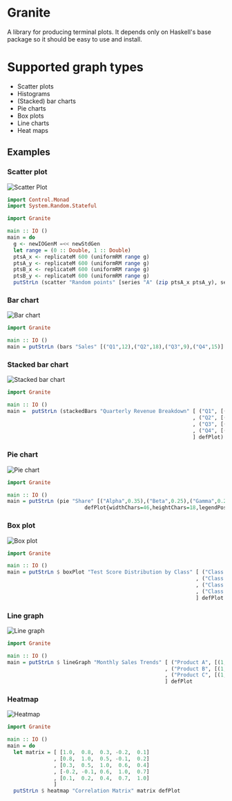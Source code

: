 # Granite
A library for producing terminal plots. It depends only on Haskell's base package so it should be easy to use and install.

# Supported graph types

* Scatter plots
* Histograms
* (Stacked) bar charts
* Pie charts
* Box plots
* Line charts
* Heat maps


## Examples

### Scatter plot
![Scatter Plot](https://github.com/mchav/granite/blob/main/static/scatter_plot.png)

```haskell
import Control.Monad
import System.Random.Stateful

import Granite

main :: IO ()
main = do
  g <- newIOGenM =<< newStdGen
  let range = (0 :: Double, 1 :: Double)
  ptsA_x <- replicateM 600 (uniformRM range g)
  ptsA_y <- replicateM 600 (uniformRM range g)
  ptsB_x <- replicateM 600 (uniformRM range g)
  ptsB_y <- replicateM 600 (uniformRM range g)
  putStrLn (scatter "Random points" [series "A" (zip ptsA_x ptsA_y), series "B" (zip ptsB_x ptsB_y)] defPlot{widthChars=68,heightChars=22})
```

### Bar chart
![Bar chart](https://github.com/mchav/granite/blob/main/static/bar_chart.png)

```haskell
import Granite

main :: IO ()
main = putStrLn (bars "Sales" [("Q1",12),("Q2",18),("Q3",9),("Q4",15)] defPlot)
```

### Stacked bar chart
![Stacked bar chart](https://github.com/mchav/granite/blob/main/static/stacked_bar.png)

```haskell
import Granite

main :: IO ()
main =  putStrLn (stackedBars "Quarterly Revenue Breakdown" [ ("Q1", [("Hardware", 120), ("Software", 200), ("Services", 80)])
                                                            , ("Q2", [("Hardware", 135), ("Software", 220), ("Services", 95)])
                                                            , ("Q3", [("Hardware", 110), ("Software", 240), ("Services", 110)])
                                                            , ("Q4", [("Hardware", 145), ("Software", 260), ("Services", 125)])
                                                            ] defPlot)
```

### Pie chart
![Pie chart](https://github.com/mchav/granite/blob/main/static/pie_chart.png)

```haskell
import Granite

main :: IO ()
main = putStrLn (pie "Share" [("Alpha",0.35),("Beta",0.25),("Gamma",0.20),("Delta",0.20)]
                         defPlot{widthChars=46,heightChars=18,legendPos=LegendRight})
```

### Box plot
![Box plot](https://github.com/mchav/granite/blob/main/static/box_plot.png)

```haskell
import Granite

main :: IO ()
main = putStrLn $ boxPlot "Test Score Distribution by Class" [ ("Class A", [78, 82, 85, 88, 90, 92, 85, 87, 89, 91, 76, 94, 88])
                                                             , ("Class B", [70, 75, 72, 80, 85, 78, 82, 77, 79, 81, 74, 83])
                                                             , ("Class C", [88, 92, 95, 90, 93, 89, 91, 94, 96, 87, 90, 92])
                                                             , ("Class D", [65, 70, 72, 68, 75, 80, 73, 71, 69, 74, 77, 76])
                                                             ] defPlot
```

### Line graph
![Line graph](https://github.com/mchav/granite/blob/main/static/line_graph.png)

```haskell
import Granite

main :: IO ()
main = putStrLn $ lineGraph "Monthly Sales Trends" [ ("Product A", [(1, 100), (2, 120), (3, 115), (4, 140), (5, 155), (6, 148)])
                                                   , ("Product B", [(1, 80), (2, 85), (3, 95), (4, 92), (5, 110), (6, 125)])
                                                   , ("Product C", [(1, 60), (2, 62), (3, 70), (4, 85), (5, 82), (6, 90)])
                                                   ] defPlot
```

### Heatmap
![Heatmap](https://github.com/mchav/granite/blob/main/static/heatmap.png)

```haskell
import Granite

main :: IO ()
main = do
  let matrix = [ [1.0,  0.8,  0.3, -0.2,  0.1]
               , [0.8,  1.0,  0.5, -0.1,  0.2]
               , [0.3,  0.5,  1.0,  0.6,  0.4]
               , [-0.2, -0.1, 0.6,  1.0,  0.7]
               , [0.1,  0.2,  0.4,  0.7,  1.0]
               ]
  putStrLn $ heatmap "Correlation Matrix" matrix defPlot
```
